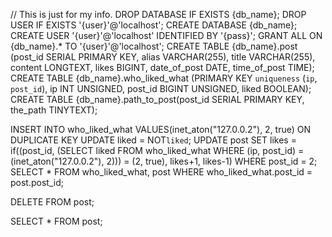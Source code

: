 // This is just for my info.
DROP DATABASE IF EXISTS {db_name};
DROP USER IF EXISTS '{user}'@'localhost';
CREATE DATABASE {db_name};
CREATE USER '{user}'@'localhost' IDENTIFIED BY '{pass}';
GRANT ALL ON {db_name}.* TO '{user}'@'localhost';
CREATE TABLE {db_name}.post (post_id SERIAL PRIMARY KEY, alias VARCHAR(255), title VARCHAR(255), content LONGTEXT, likes BIGINT, date_of_post DATE, time_of_post TIME);
CREATE TABLE {db_name}.who_liked_what (PRIMARY KEY `uniqueness` (`ip`, `post_id`), ip INT UNSIGNED, post_id BIGINT UNSIGNED, liked BOOLEAN);
CREATE TABLE {db_name}.path_to_post(post_id SERIAL PRIMARY KEY, the_path TINYTEXT);

INSERT INTO who_liked_what VALUES(inet_aton("127.0.0.2"), 2, true) ON DUPLICATE KEY UPDATE liked = NOT`liked`;
UPDATE post SET likes = if((post_id, (SELECT liked FROM who_liked_what WHERE (ip, post_id) = (inet_aton("127.0.0.2"), 2))) = (2, true), likes+1, likes-1) WHERE post_id = 2;
SELECT * FROM who_liked_what, post WHERE who_liked_what.post_id = post.post_id;

DELETE FROM post;

SELECT * FROM post;